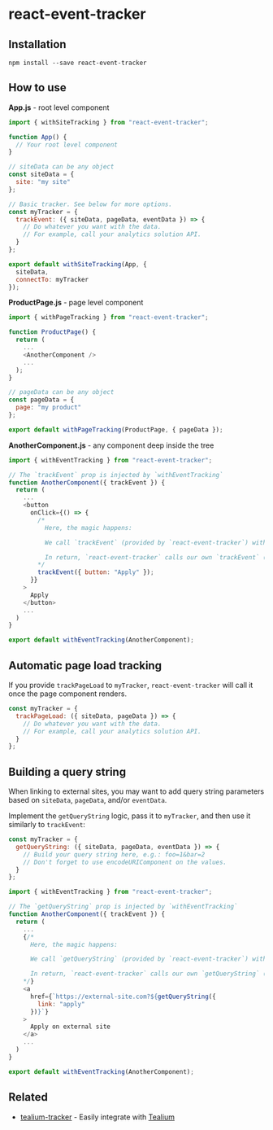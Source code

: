 # react-event-tracker

## Installation

```shell
npm install --save react-event-tracker
```

## How to use

**App.js** - root level component

```js
import { withSiteTracking } from "react-event-tracker";

function App() {
  // Your root level component
}

// siteData can be any object
const siteData = {
  site: "my site"
};

// Basic tracker. See below for more options.
const myTracker = {
  trackEvent: ({ siteData, pageData, eventData }) => {
    // Do whatever you want with the data.
    // For example, call your analytics solution API.
  }
};

export default withSiteTracking(App, {
  siteData,
  connectTo: myTracker
});
```

**ProductPage.js** - page level component

```js
import { withPageTracking } from "react-event-tracker";

function ProductPage() {
  return (
    ...
    <AnotherComponent />
    ...
  );
}

// pageData can be any object
const pageData = {
  page: "my product"
};

export default withPageTracking(ProductPage, { pageData });
```

**AnotherComponent.js** - any component deep inside the tree

```js
import { withEventTracking } from "react-event-tracker";

// The `trackEvent` prop is injected by `withEventTracking`
function AnotherComponent({ trackEvent }) {
  return (
    ...
    <button
      onClick={() => {
        /*
          Here, the magic happens:

          We call `trackEvent` (provided by `react-event-tracker`) with `eventData`.

          In return, `react-event-tracker` calls our own `trackEvent` (provided by `myTracker` above) with `siteData`, `pageData`, and `eventData`.
        */
        trackEvent({ button: "Apply" });
      }}
    >
      Apply
    </button>
    ...
  )
}

export default withEventTracking(AnotherComponent);
```

## Automatic page load tracking

If you provide `trackPageLoad` to `myTracker`, `react-event-tracker` will call it once the page component renders.

```js
const myTracker = {
  trackPageLoad: ({ siteData, pageData }) => {
    // Do whatever you want with the data.
    // For example, call your analytics solution API.
  }
};
```

## Building a query string

When linking to external sites, you may want to add query string parameters based on `siteData`, `pageData`, and/or `eventData`.

Implement the `getQueryString` logic, pass it to `myTracker`, and then use it similarly to `trackEvent`:

```js
const myTracker = {
  getQueryString: ({ siteData, pageData, eventData }) => {
    // Build your query string here, e.g.: foo=1&bar=2
    // Don't forget to use encodeURIComponent on the values.
  }
};
```

```js
import { withEventTracking } from "react-event-tracker";

// The `getQueryString` prop is injected by `withEventTracking`
function AnotherComponent({ trackEvent }) {
  return (
    ...
    {/*
      Here, the magic happens:

      We call `getQueryString` (provided by `react-event-tracker`) with `eventData`.

      In return, `react-event-tracker` calls our own `getQueryString` (provided by `myTracker`) with `siteData`, `pageData`, and `eventData`.
    */}
    <a
      href={`https://external-site.com?${getQueryString({
        link: "apply"
      })}`}
    >
      Apply on external site
    </a>
    ...
  )
}

export default withEventTracking(AnotherComponent);
```

## Related

- [tealium-tracker](https://github.com/moroshko/tealium-tracker) - Easily integrate with [Tealium](https://tealium.com)
